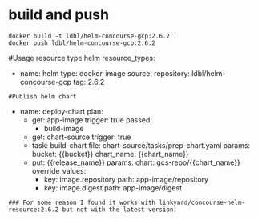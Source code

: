 # build and push 
```
docker build -t ldbl/helm-concourse-gcp:2.6.2 .
docker push ldbl/helm-concourse-gcp:2.6.2
```
#Usage resource type helm 
resource_types:
- name: helm
  type: docker-image
  source:
    repository: ldbl/helm-concourse-gcp
    tag: 2.6.2
```
#Publish helm chart 
```
  - name: deploy-chart
    plan:
    - get: app-image
      trigger: true
      passed:
      - build-image
    - get: chart-source
      trigger: true
    - task: build-chart
      file: chart-source/tasks/prep-chart.yaml
      params:
	bucket: {{bucket}}
        chart_name: {{chart_name}}
    - put: {{release_name}}
      params:
	chart: gcs-repo/{{chart_name}}
        override_values:
        - key: image.repository
          path: app-image/repository
        - key: image.digest
          path: app-image/digest
```
### For some reason I found it works with linkyard/concourse-helm-resource:2.6.2 but not with the latest version.

